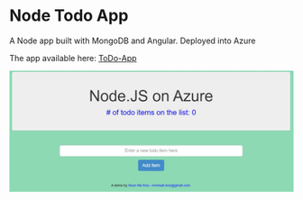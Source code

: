 # Node Todo App

A Node app built with MongoDB and Angular. 
Deployed into Azure

The app available here: [ToDo-App](https://9geun9geun.github.io/keyboard-drum/)

![](todoapp.jpg)
